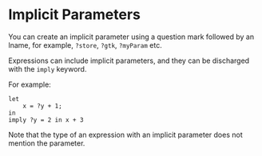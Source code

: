 # Implicit Parameters

You can create an implicit parameter using a question mark followed by an lname, for example, `?store`, `?gtk`, `?myParam` etc.

Expressions can include implicit parameters, and they can be discharged with the `imply` keyword.

For example:
```pinafore
let
    x = ?y + 1;
in
imply ?y = 2 in x + 3 
```

Note that the type of an expression with an implicit parameter does not mention the parameter.
